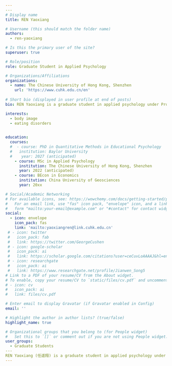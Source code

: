 ```yaml
---
​---
# Display name
title: REN Yaoxiang

# Username (this should match the folder name)
authors:
  - ren-yaoxiang

# Is this the primary user of the site?
superuser: true

# Role/position
role: Graduate Student in Applied Psychology

# Organizations/Affiliations
organizations:
  - name: The Chinese University of Hong Kong, Shenzhen
    url: 'https://www.cuhk.edu.cn/en'
    
# Short bio (displayed in user profile at end of posts)
bio: REN Yaoxiang is a graduate student in applied psychology under Prof. HE Jinbo's supervision.

interests:
  - body image
  - eating disorders
  

education:
  courses:
  #  - course: PhD in Quantitative Methods in Educational Psychology
  #   institution: Baylor University
  #    year: 2027 (anticipated)
    - course: MSc in Applied Psychology
      institution: The Chinese University of Hong Kong, Shenzhen
      year: 2022 (anticipated)
    - course: BEcon in Economics
      institution: China University of Geosciences
      year: 20xx

# Social/Academic Networking
# For available icons, see: https://wowchemy.com/docs/getting-started/page-builder/#icons
#   For an email link, use "fas" icon pack, "envelope" icon, and a link in the
#   form "mailto:your-email@example.com" or "#contact" for contact widget.
social:
  - icon: envelope
    icon_pack: fas
    link: 'mailto:yaoxiangren@link.cuhk.edu.cn'
 # - icon: twitter
 #   icon_pack: fab
 #   link: https://twitter.com/GeorgeCushen
 # - icon: google-scholar
 #   icon_pack: ai
 #   link: https://scholar.google.com/citations?user=ceCuvLoAAAAJ&hl=en
 # - icon: researchgate
 #   icon_pack: ai
 #   link: https://www.researchgate.net/profile/Jianwen_Song5
# Link to a PDF of your resume/CV from the About widget.
# To enable, copy your resume/CV to `static/files/cv.pdf` and uncomment the lines below.
# - icon: cv
#   icon_pack: ai
#   link: files/cv.pdf

# Enter email to display Gravatar (if Gravatar enabled in Config)
email: ''

# Highlight the author in author lists? (true/false)
highlight_name: true

# Organizational groups that you belong to (for People widget)
#   Set this to `[]` or comment out if you are not using People widget.
user_groups:
  - Graduate Students
​---
REN Yaoxiang (任遥翔) is a graduate student in applied psychology under Prof. HE Jinbo's supervision.
---
```


